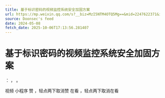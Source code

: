 ```yaml
---
title: 基于标识密码的视频监控系统安全加固方案
url: https://mp.weixin.qq.com/s?__biz=MzI5NTM4OTQ5Mg==&mid=2247622371&idx=3&sn=15eeb082ad2d8c9d8f151474f580d04b
source: Doonsec's feed
date: 2024-05-08
fetch_date: 2025-10-06T17:13:56.281407
---
```


# 基于标识密码的视频监控系统安全加固方案

：
，
。

视频
小程序
赞
，轻点两下取消赞
在看
，轻点两下取消在看